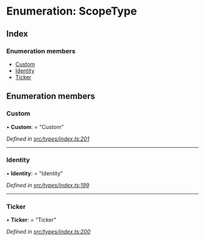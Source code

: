 # Enumeration: ScopeType

## Index

### Enumeration members

* [Custom](scopetype.md#custom)
* [Identity](scopetype.md#identity)
* [Ticker](scopetype.md#ticker)

## Enumeration members

###  Custom

• **Custom**: = "Custom"

*Defined in [src/types/index.ts:201](https://github.com/PolymeshAssociation/polymesh-sdk/blob/46845947/src/types/index.ts#L201)*

___

###  Identity

• **Identity**: = "Identity"

*Defined in [src/types/index.ts:199](https://github.com/PolymeshAssociation/polymesh-sdk/blob/46845947/src/types/index.ts#L199)*

___

###  Ticker

• **Ticker**: = "Ticker"

*Defined in [src/types/index.ts:200](https://github.com/PolymeshAssociation/polymesh-sdk/blob/46845947/src/types/index.ts#L200)*
